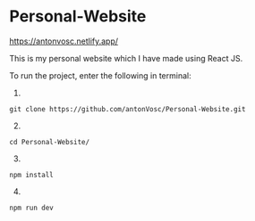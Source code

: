 # Personal-Website
https://antonvosc.netlify.app/

This is my personal website which I have made using React JS.


To run the project, enter the following in terminal:

1. 
```
git clone https://github.com/antonVosc/Personal-Website.git
```

2. 
```
cd Personal-Website/
```

3. 
```
npm install
```

4. 
```
npm run dev
```